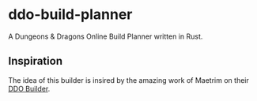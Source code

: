 # ddo-build-planner

A Dungeons & Dragons Online Build Planner written in Rust.

## Inspiration

The idea of this builder is insired by the amazing work of Maetrim on their [DDO Builder](https://github.com/Maetrim/DDOBuilder).
